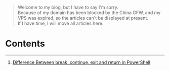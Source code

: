 > Welcome to my blog, but I have to say I'm sorry.  
> Because of my domain has been blocked by the China GFW, and my VPS was expired, so the articles can't be displayed at present.  
> If I have time, I will move all articles here.

# Contents
---
1.  [Difference Between break, continue, exit and return in PowerShell](/Difference-Between-break-continue-exit-return-PowerShell)
